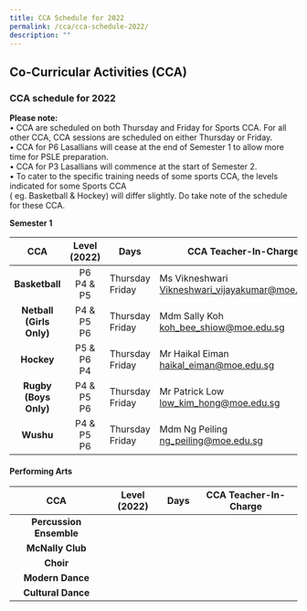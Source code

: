 ```yaml
---
title: CCA Schedule for 2022
permalink: /cca/cca-schedule-2022/
description: ""
---
```

## Co-Curricular Activities (CCA)

### CCA schedule for 2022

**Please note:** <br>
• CCA are scheduled on both Thursday and Friday for Sports CCA. For all other CCA, CCA sessions are scheduled on either Thursday or Friday. <br>
• CCA for P6 Lasallians will cease at the end of Semester 1 to allow more time for PSLE preparation. <br>
• CCA for P3 Lasallians will commence at the start of Semester 2. <br>
• To cater to the specific training needs of some sports CCA, the levels indicated for some Sports CCA <br>
( eg. Basketball & Hockey) will differ slightly. Do take note of the schedule for these CCA.

**Semester 1**

| **CCA** | **Level (2022)** | **Days** | **CCA Teacher-In-Charge** |
|:---:|:---:|---|---|
| **Basketball** | P6<br>P4 & P5 | Thursday<br>Friday | Ms Vikneshwari<br>[Vikneshwari_vijayakumar@moe.edu.sg](mailto:Vikneshwari_vijayakumar@moe.edu.sg) |
| **Netball**<br>**(Girls Only)** | P4 & P5<br>P6 | Thursday<br>Friday | Mdm Sally Koh<br>[koh_bee_shiow@moe.edu.sg](mailto:koh_bee_shiow@moe.edu.sg) |
| **Hockey** | P5 & P6<br>P4 | Thursday<br>Friday | Mr Haikal Eiman<br>[haikal_eiman@moe.edu.sg](mailto:haikal_eiman@moe.edu.sg) |
| **Rugby**<br>**(Boys Only)** | P4 & P5<br>P6 | Thursday<br>Friday | Mr Patrick Low<br>[low_kim_hong@moe.edu.sg](mailto:low_kim_hong@moe.edu.sg) |
| **Wushu** | P4 & P5<br>P6 | Thursday<br>Friday | Mdm Ng Peiling<br>[ng_peiling@moe.edu.sg](mailto:ng_peiling@moe.edu.sg) |

#### Performing Arts

| **CCA** | **Level (2022)** | **Days** | **CCA Teacher-In-Charge** |
|:---:|:---:|---|---|
| **Percussion Ensemble** |  |  |  |
| **McNally Club** |  |  |  |
| **Choir** |  |  |  |
| **Modern Dance** |  |  |  |
| **Cultural Dance** |  |  |  |